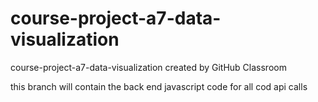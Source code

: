 # course-project-a7-data-visualization
course-project-a7-data-visualization created by GitHub Classroom

this branch will contain the back end javascript code for all cod api calls
